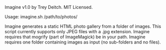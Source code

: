 Imagine v1.0 by Trey Deitch. MIT Licensed.

Usage: imagine.sh /path/to/photos/

Imagine generates a static HTML photo gallery from a folder of images.
This script currently supports only JPEG files with a .jpg extension.
Imagine requires that mogrify (part of ImageMagick) be in your path.
Imagine requires one folder containing images as input (no sub-folders and no files).
